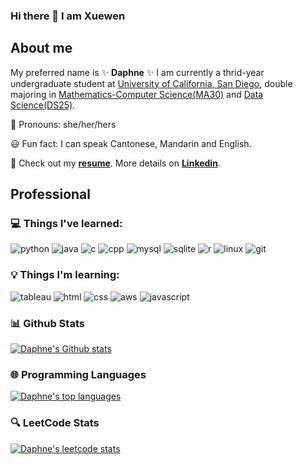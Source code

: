 ### Hi there 👋 I am Xuewen
## About me
<p>  My preferred name is ✨ <strong>Daphne</strong> ✨ I am currently a thrid-year undergraduate student at <a href="https://ucsd.edu">University of California, San Diego</a>, double majoring in <a href="https://math.ucsd.edu">Mathematics-Computer Science(MA30)</a> and <a href="https://datascience.ucsd.edu/">Data Science(DS25)</a>.</p>

🦋 Pronouns: she/her/hers

😃 Fun fact: I can speak Cantonese, Mandarin and English.

📄 Check out my <strong><a href="https://github.com/daphneyyy/daphneyyy/blob/main/Resume.pdf">resume</a></strong>. More details on <strong><a href="https://www.linkedin.com/in/xuewen-daphne-yang/">Linkedin</a></strong>. 

## Professional
### 💻 Things I've learned:

![python](https://img.shields.io/badge/Python-3776AB?style=for-the-badge&logo=python&logoColor=white)
![java](https://img.shields.io/badge/Java-ED8B00?style=for-the-badge&logo=openjdk&logoColor=white)
![c](https://img.shields.io/badge/C-00599C?style=for-the-badge&logo=c&logoColor=white)
![cpp](https://img.shields.io/badge/C%2B%2B-00599C?style=for-the-badge&logo=c%2B%2B&logoColor=white)
![mysql](https://img.shields.io/badge/MySQL-005C84?style=for-the-badge&logo=mysql&logoColor=white)
![sqlite](https://img.shields.io/badge/SQLite-07405E?style=for-the-badge&logo=sqlite&logoColor=white)
![r](https://img.shields.io/badge/R-276DC3?style=for-the-badge&logo=r&logoColor=white)
![linux](https://img.shields.io/badge/Linux-FCC624?style=for-the-badge&logo=linux&logoColor=black)
![git](https://img.shields.io/badge/GIT-E44C30?style=for-the-badge&logo=git&logoColor=white)

### 💡 Things I'm learning:

![tableau](https://img.shields.io/badge/Tableau-E97627?style=for-the-badge&logo=Tableau&logoColor=white)
![html](https://img.shields.io/badge/HTML5-E34F26?style=for-the-badge&logo=html5&logoColor=white)
![css](https://img.shields.io/badge/CSS3-1572B6?style=for-the-badge&logo=css3&logoColor=white)
![aws](https://img.shields.io/badge/Amazon_AWS-232F3E?style=for-the-badge&logo=amazon-aws&logoColor=white)
![javascript](https://img.shields.io/badge/JavaScript-F7DF1E?style=for-the-badge&logo=javascript&logoColor=black)

### 📊 Github Stats 
[![Daphne's Github stats](https://github-readme-stats.vercel.app/api?username=daphneyyy&count_private=true&show_icons=true&card_width=450&custom_title=Daphne%20Yang's%20GitHub%20Stats)](https://github.com/daphneyyy)

### 🌐 Programming Languages 
[![Daphne's top languages](https://github-readme-stats.vercel.app/api/top-langs/?username=daphneyyy&hide=jupyter%20notebook&layout=compact&card_width=450)](https://github.com/daphneyyy)

### 🔍 LeetCode Stats
[![Daphne's leetcode stats](https://leetcard.jacoblin.cool/daphneyyy)](https://leetcode.com/daphneyyy/)
